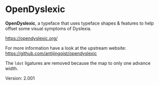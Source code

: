 # OpenDyslexic

**OpenDyslexic**, a typeface that uses typeface shapes & features to help offset some visual symptoms of Dyslexia.

https://opendyslexic.org/

For more information have a look at the upstream website: https://github.com/antijingoist/opendyslexic

The `ldot` ligatures are removed because the map to only one advance width.

Version: 2.001
